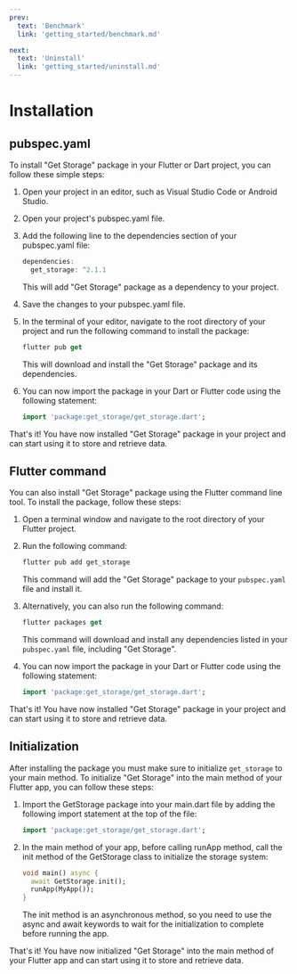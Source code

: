 ```yaml
---
prev:
  text: 'Benchmark'
  link: 'getting_started/benchmark.md'

next:
  text: 'Uninstall'
  link: 'getting_started/uninstall.md'
---
```


# Installation

## pubspec.yaml

To install "Get Storage" package in your Flutter or Dart project, you can follow these simple steps:

1. Open your project in an editor, such as Visual Studio Code or Android Studio.
2. Open your project's pubspec.yaml file.
3. Add the following line to the dependencies section of your pubspec.yaml file:

    ```dart
    dependencies:
      get_storage: ^2.1.1
    ```

    This will add "Get Storage" package as a dependency to your project.  

4. Save the changes to your pubspec.yaml file.
5. In the terminal of your editor, navigate to the root directory of your project and run the following command to install the package:

    ```dart
    flutter pub get
    ```

    This will download and install the "Get Storage" package and its dependencies.

6. You can now import the package in your Dart or Flutter code using the following statement:

    ```dart
    import 'package:get_storage/get_storage.dart';
    ```

That's it! You have now installed "Get Storage" package in your project and can start using it to store and retrieve data.

## Flutter command

You can also install "Get Storage" package using the Flutter command line tool. To install the package, follow these steps:

1. Open a terminal window and navigate to the root directory of your Flutter project.
2. Run the following command:

    ```dart
    flutter pub add get_storage
    ```

    This command will add the "Get Storage" package to your `pubspec.yaml` file and install it.

3. Alternatively, you can also run the following command:

    ```dart
    flutter packages get
    ```

    This command will download and install any dependencies listed in your `pubspec.yaml` file, including "Get Storage".

4. You can now import the package in your Dart or Flutter code using the following statement:

    ```dart
    import 'package:get_storage/get_storage.dart';
    ```

That's it! You have now installed "Get Storage" package in your project and can start using it to store and retrieve data.

## Initialization

After installing the package you must make sure to initialize `get_storage` to your main method. To initialize "Get Storage" into the main method of your Flutter app, you can follow these steps:

1. Import the GetStorage package into your main.dart file by adding the following import statement at the top of the file:

    ```dart
    import 'package:get_storage/get_storage.dart';
    ```

2. In the main method of your app, before calling runApp method, call the init method of the GetStorage class to initialize the storage system:

    ```dart
    void main() async {
      await GetStorage.init();
      runApp(MyApp());
    }
    ```

    The init method is an asynchronous method, so you need to use the async and await keywords to wait for the initialization to complete before running the app.

That's it! You have now initialized "Get Storage" into the main method of your Flutter app and can start using it to store and retrieve data.
